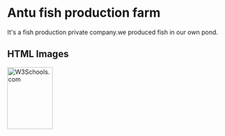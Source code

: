 

<h1>Antu fish production farm</h1>

<p>It's a fish production private company.we produced fish in our own pond.</p>


<h2>HTML Images</h2>

<img src="D:\PHOTO\Photos" alt="W3Schools.com" width="104" height="142">
